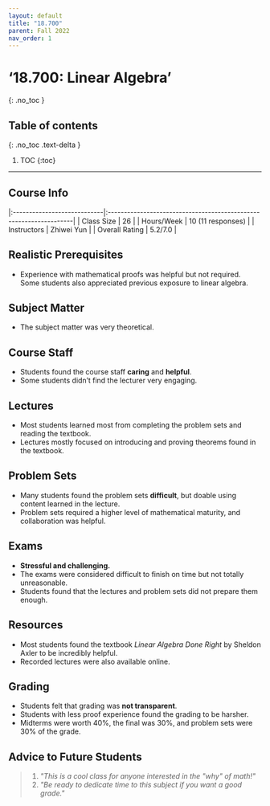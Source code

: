 ```yaml
---
layout: default
title: "18.700"
parent: Fall 2022
nav_order: 1
---
```


# ‘18.700: Linear Algebra’
{: .no_toc }

## Table of contents
{: .no_toc .text-delta }

1. TOC
{:toc}

---

## Course Info

|:----------------------------|:-------------------------------------------------------------------|
| Class Size    		| 26                                                            		|
| Hours/Week        	| 10 (11 responses)                                          	| 
| Instructors         	| Zhiwei Yun						|
| Overall Rating	| 5.2/7.0						|

## Realistic Prerequisites
* Experience with mathematical proofs was helpful but not required. Some students also appreciated previous exposure to linear algebra. 

## Subject Matter
* The subject matter was very theoretical. 

## Course Staff
* Students found the course staff **caring** and **helpful**. 
* Some students didn’t find the lecturer very engaging. 

## Lectures
* Most students learned most from completing the problem sets and reading the textbook. 
* Lectures mostly focused on introducing and proving theorems found in the textbook. 

## Problem Sets
* Many students found the problem sets **difficult**, but doable using content learned in the lecture.
* Problem sets required a higher level of mathematical maturity, and collaboration was helpful. 

## Exams
* **Stressful and challenging.** 
* The exams were considered difficult to finish on time but not totally unreasonable. 
* Students found that the lectures and problem sets did not prepare them enough. 

## Resources
* Most students found the textbook *Linear Algebra Done Right* by Sheldon Axler to be incredibly helpful. 
* Recorded lectures were also available online. 

## Grading
* Students felt that grading was **not transparent**.
* Students with less proof experience found the grading to be harsher. 
* Midterms were worth 40%, the final was 30%, and problem sets were 30% of the grade.

## Advice to Future Students
> 1. *"This is a cool class for anyone interested in the "why" of math!"* 
> 2. *"Be ready to dedicate time to this subject if you want a good grade."*

